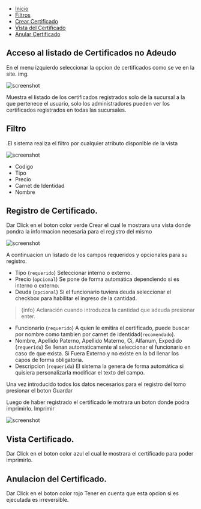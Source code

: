 - [Inicio](#access-to-list)
- [Filtros](#filters)
- [Crear Certificado](#create-certificate)
- [Vista del Certificado](#view-certificate)
- [Anular Certificado](#delete-certificate)


<a name="access-to-list"></a>
## Acceso al listado de Certificados no Adeudo
En el menu izquierdo seleccionar la opcion de certificados como se ve en la site. img.

![screenshot](/docs/1.0/indexcertificates.png)

Muestra el listado de los certificados registrados solo de la sucursal a la que pertenece el usuario, 
solo los administradores pueden ver los certificados registrados en todas las sucursales.

<a name="filters"></a>
## Filtro
.El sistema realiza el filtro por cualquier atributo disponible de la vista

![screenshot](/docs/1.0/search.png)

+ Codigo
+ Tipo
+ Precio
+ Carnet de Identidad
+ Nombre

<a name="create-certificate"></a>
## Registro de Certificado.
Dar Click en el boton color verde <larecipe-badge type="success" icon="fa fa-plus" rounded>Crear</larecipe-badge> el cual le mostrara una vista donde pondra la informacion necesaria para el registro del mismo 

![screenshot](/docs/1.0/createcertificate.png)

A continuacion un listado de los campos requeridos y opcionales para su registro.

+ Tipo (`requerido`) Seleccionar interno o externo.
+ Precio (`opcional`) Se pone de forma automática dependiendo si es interno o externo.
+ Deuda (`opcional`) Si el funcionario tuviera deuda seleccionar el checkbox para habilitar el ingreso de la cantidad. 
> {info} Aclaración cuando introduzca la cantidad que adeuda presionar enter.

+ Funcionario (`requerido`) A quien le emitira el certificado, puede buscar por nombre como tambien por carnet de identidad(`recomendado`).
+ Nombre, Apellido Paterno, Apellido Materno, Ci, Alfanum, Expedido (`requerido`) Se llenan automaticamente al seleccionar el funcionario en caso de que exista.
Si Fuera Externo y no existe en la bd llenar los capos de forma obligatoria.
+ Descripcion (`requerida`) El sistema la genera de forma automática si quisiera personalizarla modificar el texto del campo.

Una vez introducido todos los datos necesarios para el registro del tomo presionar el boton 
<larecipe-badge type="info" rounded>Guardar</larecipe-badge>

Luego de haber registrado el certificado le motrara un boton donde podra imprimirlo.
<larecipe-badge type="info" rounded>Imprimir</larecipe-badge>

![screenshot](/docs/1.0/certificate.png)

<a name="view-certificate"></a>
## Vista Certificado.
Dar Click en el boton color azul <larecipe-badge type="info" icon="fa fa-print" rounded></larecipe-badge> el cual le mostrara el certificado para poder imprimirlo.

<a name="delete-certificate"></a>
## Anulacion del Certificado.
Dar Click en el boton color rojo <larecipe-badge type="danger" icon="fa fa-trash" rounded></larecipe-badge> 
Tener en cuenta que esta opcion si es ejecutada es irreversible.
